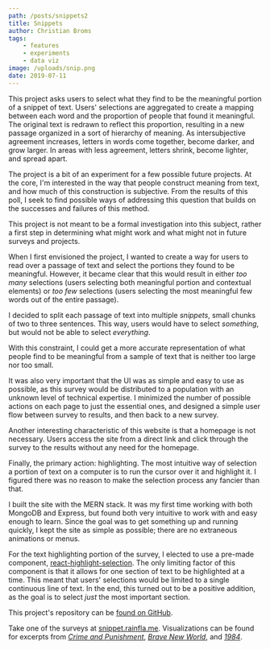 ```yaml
---
path: /posts/snippets2
title: Snippets
author: Christian Broms
tags:
    - features
    - experiments
    - data viz
image: /uploads/snip.png
date: 2019-07-11
---
```


This project asks users to select what they find to be the meaningful portion of a snippet of text. Users' selections are aggregated to create a mapping between each word and the proportion of people that found it meaningful. The original text is redrawn to reflect this proportion, resulting in a new passage organized in a sort of hierarchy of meaning. As intersubjective agreement increases, letters in words come together, become darker, and grow larger. In areas with less agreement, letters shrink, become lighter, and spread apart.

The project is a bit of an experiment for a few possible future projects. At the core, I'm interested in the way that people construct meaning from text, and how much of this construction is subjective. From the results of this poll, I seek to find possible ways of addressing this question that builds on the successes and failures of this method.

This project is not meant to be a formal investigation into this subject, rather a first step in determining what might work and what might not in future surveys and projects.

When I first envisioned the project, I wanted to create a way for users to read over a passage of text and select the portions they found to be meaningful. However, it became clear that this would result in either _too many_ selections (users selecting both meaningful portion and contextual elements) or _too few_ selections (users selecting the most meaningful few words out of the entire passage).

I decided to split each passage of text into multiple _snippets_, small chunks of two to three sentences. This way, users would have to select _something_, but would not be able to select _everything_.

With this constraint, I could get a more accurate representation of what people find to be meaningful from a sample of text that is neither too large nor too small.

It was also very important that the UI was as simple and easy to use as possible, as this survey would be distributed to a population with an unknown level of technical expertise. I minimized the number of possible actions on each page to just the essential ones, and designed a simple user flow between survey to results, and then back to a new survey.

Another interesting characteristic of this website is that a homepage is not necessary. Users access the site from a direct link and click through the survey to the results without any need for the homepage.

Finally, the primary action: highlighting. The most intuitive way of selection a portion of text on a computer is to run the cursor over it and highlight it. I figured there was no reason to make the selection process any fancier than that.

I built the site with the MERN stack. It was my first time working with both MongoDB and Express, but found both very intuitive to work with and easy enough to learn. Since the goal was to get something up and running quickly, I kept the site as simple as possible; there are no extraneous animations or menus.

For the text highlighting portion of the survey, I elected to use a pre-made component, [react-highlight-selection](https://www.npmjs.com/package/react-highlight-selection). The only limiting factor of this component is that it allows for one section of text to be highlighted at a time. This meant that users' selections would be limited to a single continuous line of text. In the end, this turned out to be a positive addition, as the goal is to select _just_ the most important section.

This project's repository can be [found on GitHub](https://github.com/CBR0MS/a-perfect-tree).

Take one of the surveys at [snippet.rainfla.me](https://snippet.rainfla.me/random). Visualizations can be found for excerpts from [_Crime and Punishment_](https://snippet.rainflame.com/game-results/e6cd3f5a-86c4-4e17-898e-87483267b20c), [_Brave New World_](https://snippet.rainflame.com/game-results/ac11b53d-17fa-44e9-b584-dfe2f82cad7d), and [_1984_](https://snippet.rainflame.com/game-results/a8c9ae6b-1a47-4bb8-94cc-4321a6425a0b).
